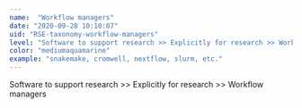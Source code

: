 ```yaml
---
name:  "Workflow managers"
date: "2020-09-28 10:10:07"
uid: "RSE-taxonomy-workflow-managers"
level: "Software to support research >> Explicitly for research >> Workflow managers"
color: "mediumaquamarine"
example: "snakemake, cromwell, nextflow, slurm, etc." 
---
```


Software to support research >> Explicitly for research >> Workflow managers